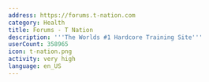```yaml
---
address: https://forums.t-nation.com
category: Health
title: Forums - T Nation
description: '''The Worlds #1 Hardcore Training Site'''
userCount: 358965
icon: t-nation.png
activity: very high
language: en_US
---
```

